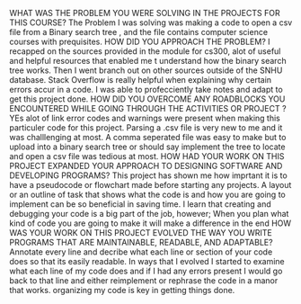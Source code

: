 WHAT WAS THE PROBLEM YOU WERE SOLVING IN THE PROJECTS FOR THIS COURSE?
The Problem I was solving was making a code to open a csv file from a Binary search tree , and the file contains computer science courses with prequisites. 
HOW DID YOU APPROACH THE PROBLEM?
I recapped on the sources provided in the module for cs300, alot of useful and helpful resources that enabled me t understand how the binary search tree works. Then I went branch out on other sources outside of the SNHU database. Stack Overflow is really helpful when explaining why certain errors accur in a code. I was able to profecciently take notes and adapt to get this project done.
HOW DID YOU OVERCOME ANY ROADBLOCKS YOU ENCOUNTERED WHILE GOING THROUGH THE ACTIVITIES OR PROJECT ?
YEs alot of link error codes and warnings were present when making this particuler code for this project. Parsing a .csv file is very new to me and it was challlenging at most. A comma seperated file was easy to make but to upload into a binary search tree or should say implement the tree to locate and open a csv file was tedious at most. 
HOW HAD YOUR WORK ON THIS PROJECT EXPANDED YOUR APPROACH TO DESIGNING SOFTWARE AND DEVELOPING PROGRAMS?
This project has shown me how imprtant it is to have a pseudocode or flowchart made before starting any projects. A layout or an outline of task that shows what the code is and how you are going to implement can be so beneficial in saving time. I learn that creating and debugging your code is a big part of the job, however; When you plan what kind of code you are going to make it will make a difference in the end
HOW WAS YOUR WORK ON THIS PROJECT EVOLVED THE WAY YOU WRITE PROGRAMS THAT ARE MAINTAINABLE, READABLE, AND ADAPTABLE?
Annotate every line and decribe what each line or section of your code does so that its easily readable. In ways that I evolved I started to examine what each line of my code does and if I had any errors present I would go back to that line and either reimplement or rephrase the code in a manor that works.  organizing my code is key in getting things done.

